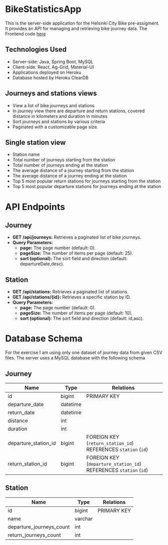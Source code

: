 # BikeStatisticsApp
This is the server-side application for the Helsinki City Bike pre-assigment. It provides an API for managing and retrieving bike journey data. 
The Frontend code [here](https://github.com/arinasold/BikeStatisticsFrontEnd)
## Technologies Used
- Server-side: Java, Spring Boot, MySQL
- Client-side: React, Ag-Grid, Material-UI
- Applications deployed on Heroku
- Database hosted by Heroku ClearDB

## Journeys and stations views

- View a list of bike journeys and stations 
- In journey view there are departure and return stations, covered distance in kilometers and duration in minutes
- Sort journeys and stations by various criteria
- Paginated with a customizable page size.
## Single station view
- Station name
- Total number of journeys starting from the station
- Total number of journeys ending at the station
- The average distance of a journey starting from the station
- The average distance of a journey ending at the station
- Top 5 most popular return stations for journeys starting from the station
- Top 5 most popular departure stations for journeys ending at the station

# API Endpoints
## Journey
- **GET /api/journeys:** Retrieves a paginated list of bike journeys.
- **Query Parameters:**
  - **page:** The page number (default: 0).
  - **pageSize:** The number of items per page (default: 25).
  - **sort (optional):** The sort field and direction (default: departureDate,desc).
## Station
- **GET /api/stations:** Retrieves a paginated list of stations.
- **GET /api/stations/{id}:** Retrieves a specific station by ID.
- **Query Parameters:**
  - **page:** The page number (default: 0).
  - **pageSize:** The number of items per page (default: 10).
  - **sort (optional):** The sort field and direction (default: id,asc).
# Database Schema
For the exercise I am using only one dataset of journey data from given CSV files.
The server uses a MySQL database with the following schema
## Journey
| Name                  | Type      |  Relations  |
| -------------         | ----------|-------------|
| id                    | bigint    | PRIMARY KEY |
| departure_date        | datetime  |             |
| return_date           | datetime  |             |
| distance              | int       |             |
| duration              | int       |             |
| departure_station_id  | bigint    |   FOREIGN KEY (`return_station_id`) REFERENCES `station` (`id`)          |
| return_station_id     | bigint    |   FOREIGN KEY (`departure_station_id`) REFERENCES `station` (`id`)          |
## Station
| Name                  | Type      |  Relations  |
| -------------         | ----------|-------------|
| id                    | bigint    | PRIMARY KEY |
| name        | varchar  |             |
| departure_journeys_count              | int       |             |
|return_journeys_count              | int       |             |

